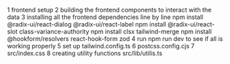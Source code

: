 1 frontend setup 
2 building the frontend components to interact with the data 
3 installing all the frontend dependencies line by line 
    npm install @radix-ui/react-dialog @radix-ui/react-label
    npm install @radix-ui/react-slot class-variance-authority
    npm install clsx tailwind-merge
    npm install @hookform/resolvers react-hook-form zod
4 run npm run dev to see if all is working properly 
5 set up tailwind.config.ts
6 postcss.config.cjs
7 src/index.css
8 creating utility functions src/lib/utilis.ts
